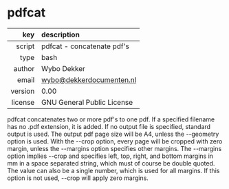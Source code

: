# pdfcat
|     key | description
|     ---:|:---
|  script | pdfcat - concatenate pdf's
|    type | bash
|  author | Wybo Dekker
|   email | wybo@dekkerdocumenten.nl
| version | 0.00
| license | GNU General Public License

pdfcat concatenates two or more pdf's to one pdf. If a specified filename has no
.pdf extension, it is added. If no output file is specified, standard output is
used.
The output pdf page size will be A4, unless the --geometry option is used.
With the --crop option, every page will be cropped with zero margin, unless
the --margins option specifies other margins.
The --margins option implies --crop and specifies left, top, right, and
bottom margins in mm in a space separated string, which must of course be double
quoted. The value can also be a single number, which is used for all margins.
If this option is not used, --crop will apply zero margins.
